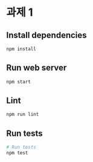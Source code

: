 # 과제 1

## Install dependencies

```bash
npm install
```

## Run web server

```bash
npm start
```

## Lint

```bash
npm run lint
```

## Run tests

```bash
# Run tests
npm test
```
